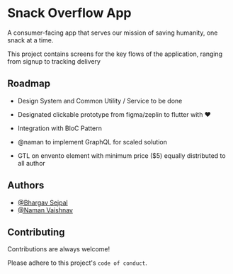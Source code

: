 
# Snack Overflow App

A consumer-facing app that serves our mission of saving humanity, one snack at a time.

This project contains screens for the key flows of the application, ranging from signup to tracking delivery


## Roadmap 

- Design System and Common Utility / Service to be done

- Designated clickable prototype from figma/zeplin to flutter with ❤️ 

- Integration with BloC Pattern 

- @naman to implement GraphQL for scaled solution

- GTL on envento element with minimum price ($5) equally distributed to all author


## Authors

- [@Bhargav Sejpal](https://github.com/bhargav6744)
- [@Naman Vaishnav](https://github.com/NamanVaishnav)


## Contributing

Contributions are always welcome!

Please adhere to this project's `code of conduct`.

